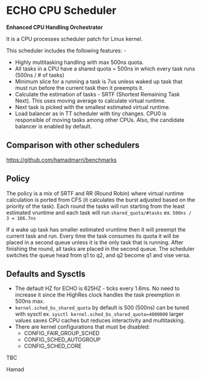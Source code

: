 # ECHO CPU Scheduler

**Enhanced CPU Handling Orchestrator**

It is a CPU processes scheduler patch for Linux kernel.

This scheduler includes the following features: -

- Highly multitasking handling with max 500ns quota.
- All tasks in a CPU have a shared quota = 500ns in which every task runs (500ns / # of tasks)
- Minimum slice for a running a task is 7us unless waked up task that must run before the current task then it preempts it.
- Calculate the estimation of tasks - SRTF (Shortest Remaining Task Next). This uses moving average to calculate virtual runtime.
- Next task is picked with the smallest estimated virtual runtime.
- Load balancer as in TT scheduler with tiny changes. CPU0 is responsible of moving tasks among other CPUs. Also, the candidate
balancer is enabled by default.

## Comparison with other schedulers

https://github.com/hamadmarri/benchmarks



## Policy
The policy is a mix of SRTF and RR (Round Robin) where virtual runtime calculation is
ported from CFS (it calculates the burst adjusted based on the priority of the task). Each round the tasks will run starting from
the least estimated vruntime and each task will run `shared_quota/#tasks` ex. `500ns / 3 = 166.7ns`

If a wake up task has smaller estimated vruntime then it will preempt the current task and run. Every time the task consumes its
quota it will be placed in a second queue unless it is the only task that is running. After finishing the round, all tasks are placed
in the second queue. The scheduler switches the queue head from q1 to q2, and q2 become q1 and vise versa.


## Defaults and Sysctls
- The default HZ for ECHO is 625HZ - ticks every 1.6ms. No need to increase it since the HighRes clock handles the task preemption in 500ns max.
- `kernel.sched_bs_shared_quota` by default is 500 (500ns) can be tuned with sysctl
ex. `sysctl kernel.sched_bs_shared_quota=4800000` larger values saves CPU caches but reduces interactivity and multitasking.
- There are kernel configurations that must be disabled:
	- CONFIG_FAIR_GROUP_SCHED
	- CONFIG_SCHED_AUTOGROUP
	- CONFIG_SCHED_CORE

TBC

Hamad
